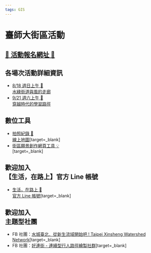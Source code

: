 ```yaml
---
tags: GIS
---
```


# 臺師大街區活動

## [🚩 活動報名網址 🚩](https://g0v.hackmd.io/@chewei/SykpikzuA)

## 各場次活動詳細資訊
- [8/18 週日上午 🌳<br>水綠街道與風的走廊](https://g0v.hackmd.io/vNZa-WCyTKyBk9mTmyqS8w)
- [9/21 週六上午 👋<br>穿越時代的學習路徑](https://g0v.hackmd.io/IR9aZ0DBTqO7eZFOKZazdQ?view)

## 數位工具
- [拍照紀錄 📸<br>線上地圖](https://commutag.agawork.tw/dataset?id=6542020c38c282460799aa4d)[target=_blank]
- [街區願景創作網頁工具 💡<br>](https://collage.collective.tw/)[target=_blank]

## 歡迎加入<br>【生活，在路上】官方 Line 帳號
- [生活，在路上 📢<br>官方 Line 帳號](https://lin.ee/dsHdkrs)[target=_blank]

## 歡迎加入<br>主題型社團
- FB 社團：[水城臺北．從新生流域開始吧 ! Taipei Xinsheng Watershed Network](https://www.facebook.com/groups/582154450196478)[target=_blank]
- FB 社團：[好連街 - 連續型行人路徑繪製社群](https://www.facebook.com/groups/474536628587982)[target=_blank]